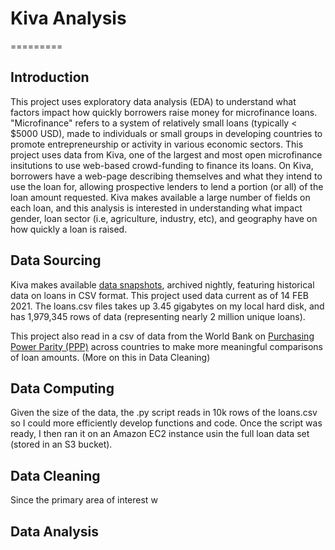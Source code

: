 # Kiva Analysis
=========
## Introduction

This project uses exploratory data analysis (EDA) to understand what factors impact how quickly borrowers raise money for microfinance loans. "Microfinance" refers to a system of relatively small loans (typically < $5000 USD), made to individuals or small groups in developing countries to promote entrepreneurship or activity in various economic sectors. This project uses data from Kiva, one of the largest and most open microfinance insitutions to use web-based crowd-funding to finance its loans. On Kiva, borrowers have a web-page describing themselves and what they intend to use the loan for, allowing prospective lenders to lend a portion (or all) of the loan amount requested. Kiva makes available a large number of fields on each loan, and this analysis is interested in understanding what impact gender, loan sector (i.e, agriculture, industry, etc), and geography have on how quickly a loan is raised.


## Data Sourcing
Kiva makes available [data snapshots](https://www.kiva.org/build/data-snapshots), archived nightly, featuring historical data on loans in CSV format. This project used data current as of 14 FEB 2021. The loans.csv files takes up 3.45 gigabytes on my local hard disk, and has 1,979,345 rows of data (representing nearly 2 million unique loans).  

This project also read in a csv of data from the World Bank on [Purchasing Power Parity (PPP)](https://data.worldbank.org/indicator/PA.NUS.PRVT.PP) across countries to make more meaningful comparisons of loan amounts. (More on this in Data Cleaning)

## Data Computing
Given the size of the data, the .py script reads in 10k rows of the loans.csv so I could more efficiently develop functions and code. Once the script was ready, I then ran it on an Amazon EC2 instance usin the full loan data set (stored in an S3 bucket). 

## Data Cleaning
Since the primary area of interest w

## Data Analysis

